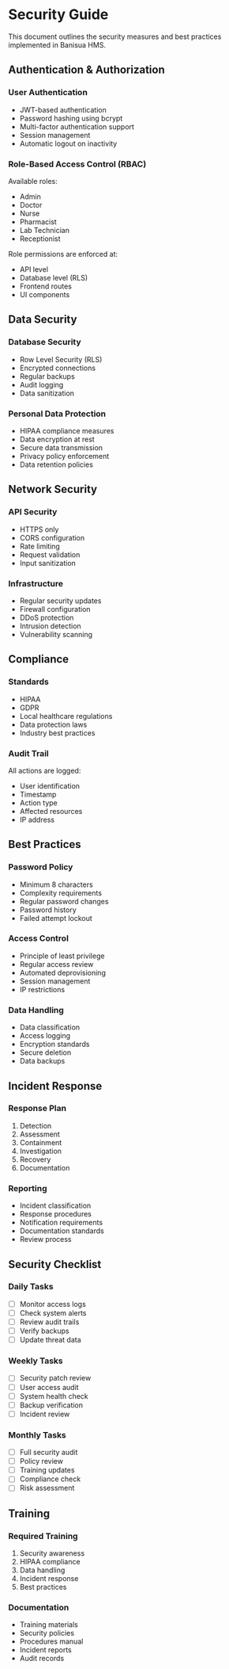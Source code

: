 # Security Guide

This document outlines the security measures and best practices implemented in Banisua HMS.

## Authentication & Authorization

### User Authentication

- JWT-based authentication
- Password hashing using bcrypt
- Multi-factor authentication support
- Session management
- Automatic logout on inactivity

### Role-Based Access Control (RBAC)

Available roles:
- Admin
- Doctor
- Nurse
- Pharmacist
- Lab Technician
- Receptionist

Role permissions are enforced at:
- API level
- Database level (RLS)
- Frontend routes
- UI components

## Data Security

### Database Security

- Row Level Security (RLS)
- Encrypted connections
- Regular backups
- Audit logging
- Data sanitization

### Personal Data Protection

- HIPAA compliance measures
- Data encryption at rest
- Secure data transmission
- Privacy policy enforcement
- Data retention policies

## Network Security

### API Security

- HTTPS only
- CORS configuration
- Rate limiting
- Request validation
- Input sanitization

### Infrastructure

- Regular security updates
- Firewall configuration
- DDoS protection
- Intrusion detection
- Vulnerability scanning

## Compliance

### Standards

- HIPAA
- GDPR
- Local healthcare regulations
- Data protection laws
- Industry best practices

### Audit Trail

All actions are logged:
- User identification
- Timestamp
- Action type
- Affected resources
- IP address

## Best Practices

### Password Policy

- Minimum 8 characters
- Complexity requirements
- Regular password changes
- Password history
- Failed attempt lockout

### Access Control

- Principle of least privilege
- Regular access review
- Automated deprovisioning
- Session management
- IP restrictions

### Data Handling

- Data classification
- Access logging
- Encryption standards
- Secure deletion
- Data backups

## Incident Response

### Response Plan

1. Detection
2. Assessment
3. Containment
4. Investigation
5. Recovery
6. Documentation

### Reporting

- Incident classification
- Response procedures
- Notification requirements
- Documentation standards
- Review process

## Security Checklist

### Daily Tasks

- [ ] Monitor access logs
- [ ] Check system alerts
- [ ] Review audit trails
- [ ] Verify backups
- [ ] Update threat data

### Weekly Tasks

- [ ] Security patch review
- [ ] User access audit
- [ ] System health check
- [ ] Backup verification
- [ ] Incident review

### Monthly Tasks

- [ ] Full security audit
- [ ] Policy review
- [ ] Training updates
- [ ] Compliance check
- [ ] Risk assessment

## Training

### Required Training

1. Security awareness
2. HIPAA compliance
3. Data handling
4. Incident response
5. Best practices

### Documentation

- Training materials
- Security policies
- Procedures manual
- Incident reports
- Audit records